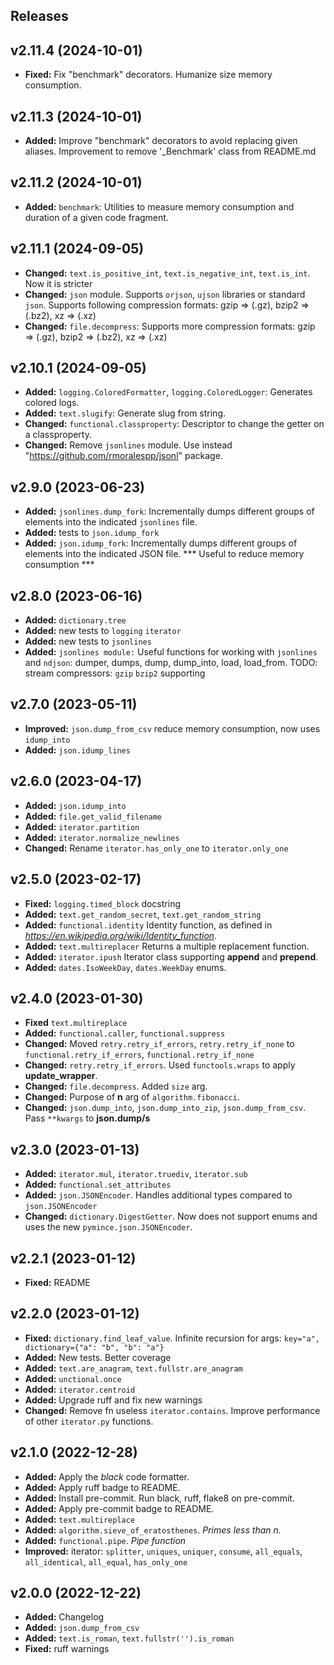 ## Releases ##

## v2.11.4 (2024-10-01) ##

- **Fixed:** Fix "benchmark" decorators. Humanize size memory consumption.

## v2.11.3 (2024-10-01) ##

- **Added:** Improve "benchmark" decorators to avoid replacing given aliases. Improvement to 
  remove '_Benchmark' class from README.md

## v2.11.2 (2024-10-01) ##

- **Added:** `benchmark`: Utilities to measure memory consumption and duration of a given code fragment.

## v2.11.1 (2024-09-05) ##

- **Changed:** `text.is_positive_int`, `text.is_negative_int`, `text.is_int`. Now it is stricter
- **Changed:** `json` module. Supports `orjson`, `ujson` libraries or standard `json`. Supports following compression
  formats: gzip => (.gz), bzip2 => (.bz2), xz => (.xz)
- **Changed:** `file.decompress`: Supports more compression formats: gzip => (.gz), bzip2 => (.bz2), xz => (.xz)

## v2.10.1 (2024-09-05) ##

- **Added:** `logging.ColoredFormatter`, `logging.ColoredLogger`: Generates colored logs.
- **Added:** `text.slugify`: Generate slug from string.
- **Changed:** `functional.classproperty`: Descriptor to change the getter on a classproperty.
- **Changed:** Remove `jsonlines` module. Use instead "https://github.com/rmoralespp/jsonl" package.

## v2.9.0 (2023-06-23) ##

- **Added:** `jsonlines.dump_fork`: Incrementally dumps different groups of elements
  into the indicated `jsonlines` file.
- **Added:** tests to `json.idump_fork`
- **Added:** `json.idump_fork`: Incrementally dumps different groups of elements into
  the indicated JSON file. *** Useful to reduce memory consumption ***

## v2.8.0 (2023-06-16) ##

- **Added:** `dictionary.tree`
- **Added:** new tests to `logging` `iterator`
- **Added:** new tests to `jsonlines`
- **Added:** `jsonlines module:` Useful functions for working with `jsonlines` and `ndjson`:
  dumper, dumps, dump, dump_into, load, load_from.
  TODO: stream compressors: `gzip` `bzip2` supporting

## v2.7.0 (2023-05-11) ##

- **Improved:** `json.dump_from_csv` reduce memory consumption, now uses `idump_into`
- **Added:** `json.idump_lines`

## v2.6.0 (2023-04-17) ##

- **Added:** `json.idump_into`
- **Added:** `file.get_valid_filename`
- **Added:** `iterator.partition`
- **Added:** `iterator.normalize_newlines`
- **Changed:** Rename `iterator.has_only_one` to `iterator.only_one`

## v2.5.0 (2023-02-17) ##

- **Fixed:** `logging.timed_block` docstring
- **Added:** `text.get_random_secret`, `text.get_random_string`
- **Added:** `functional.identity` Identity function, as defined in *https://en.wikipedia.org/wiki/Identity_function*.
- **Added:** `text.multireplacer` Returns a multiple replacement function.
- **Added:** `iterator.ipush` Iterator class supporting **append** and **prepend**.
- **Added:** `dates.IsoWeekDay`, `dates.WeekDay` enums.

## v2.4.0 (2023-01-30) ##

- **Fixed** `text.multireplace`
- **Added:** `functional.caller`, `functional.suppress`
- **Changed:** Moved `retry.retry_if_errors`, `retry.retry_if_none` to
  `functional.retry_if_errors`, `functional.retry_if_none`
- **Changed:** `retry.retry_if_errors`. Used `functools.wraps` to apply **update_wrapper**.
- **Changed:** `file.decompress`. Added `size` arg.
- **Changed:** Purpose of **n** arg of `algorithm.fibonacci`.
- **Changed:** `json.dump_into`, `json.dump_into_zip`, `json.dump_from_csv`. Pass `**kwargs` to **json.dump/s**

## v2.3.0 (2023-01-13) ##

- **Added:** `iterator.mul`, `iterator.truediv`, `iterator.sub`
- **Added:** `functional.set_attributes`
- **Added:** `json.JSONEncoder`. Handles additional types compared to `json.JSONEncoder`
- **Changed:** `dictionary.DigestGetter`. Now does not support enums and uses the new `pymince.json.JSONEncoder`.

## v2.2.1 (2023-01-12) ##

- **Fixed:** README

## v2.2.0 (2023-01-12) ##

- **Fixed:** `dictionary.find_leaf_value`. Infinite recursion for args: `key="a", dictionary={"a": "b", "b": "a"}`
- **Added:** New tests. Better coverage
- **Added:** `text.are_anagram`, `text.fullstr.are_anagram`
- **Added:** `unctional.once`
- **Added:** `iterator.centroid`
- **Added:** Upgrade ruff and fix new warnings
- **Changed:** Remove fn useless `iterator.contains`. Improve performance of other `iterator.py` functions.

## v2.1.0 (2022-12-28) ##

- **Added:** Apply the *black* code formatter.
- **Added:** Apply ruff badge to README.
- **Added:** Install pre-commit. Run black, ruff, flake8 on pre-commit.
- **Added:** Apply pre-commit badge to README.
- **Added:** `text.multireplace`
- **Added:** `algorithm.sieve_of_eratosthenes`. *Primes less than n.*
- **Added:** `functional.pipe`. *Pipe function*
- **Improved:** iterator: `splitter`, `uniques`, `uniquer`, `consume`, `all_equals`, `all_identical`, `all_equal`,
  `has_only_one`

## v2.0.0 (2022-12-22) ##

- **Added:** Changelog
- **Added:** `json.dump_from_csv`
- **Added:** `text.is_roman`, `text.fullstr('').is_roman`
- **Fixed:** ruff warnings

